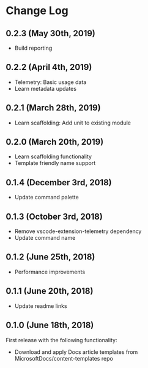 # Change Log

## 0.2.3 (May 30th, 2019)

- Build reporting

## 0.2.2 (April 4th, 2019)

- Telemetry: Basic usage data
- Learn metadata updates

## 0.2.1 (March 28th, 2019)

- Learn scaffolding: Add unit to existing module

## 0.2.0 (March 20th, 2019)

- Learn scaffolding functionality
- Template friendly name support

## 0.1.4 (December 3rd, 2018)

- Update command palette

## 0.1.3 (October 3rd, 2018)

- Remove vscode-extension-telemetry dependency
- Update command name

## 0.1.2 (June 25th, 2018)

- Performance improvements

## 0.1.1 (June 20th, 2018)

- Update readme links

## 0.1.0 (June 18th, 2018)

First release with the following functionality:

- Download and apply Docs article templates from MicrosoftDocs/content-templates repo